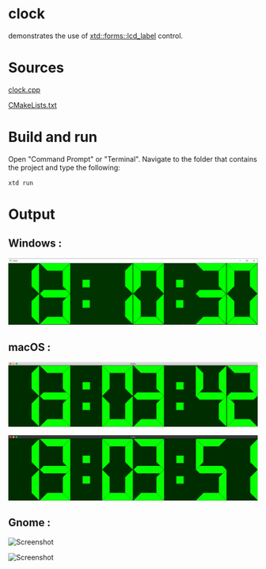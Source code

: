 # clock

demonstrates the use of [xtd::forms::lcd_label](../../../src/xtd_forms/include/xtd/forms/lcd_label.hpp) control.

# Sources

[clock.cpp](clock.cpp)

[CMakeLists.txt](CMakeLists.txt)

# Build and run

Open "Command Prompt" or "Terminal". Navigate to the folder that contains the project and type the following:

```shell
xtd run
```

# Output

## Windows :

![Screenshot](../../../docs/pictures/examples/clock_w.png)

## macOS :

![Screenshot](../../../docs/pictures/examples/clock_m.png)

![Screenshot](../../../docs/pictures/examples/clock_md.png)

## Gnome :

![Screenshot](../../../docs/pictures/examples/clock_g.png)

![Screenshot](../../../docs/pictures/examples/clock_gd.png)
